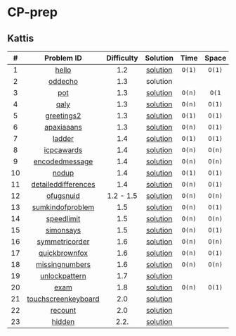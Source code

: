 # CP-prep


## Kattis

| # |       Problem ID                                              |  Difficulty |  Solution | Time | Space |
|:--:|:-------------------------------------------------------------:| :----------:|:---------:|:----:|:------:|
|1|[hello](https://open.kattis.com/problems/hello)|1.2|[solution](https://github.com/rawat9/dsa-prep/tree/main/Kattis/hello)|`O(1)`|`O(1)`|
|2|[oddecho](https://open.kattis.com/problems/oddecho) |1.3| solution |   |   | 
|3|[pot](https://open.kattis.com/problems/pot) |1.3| [solution](https://github.com/rawat9/dsa-prep/tree/main/Kattis/pot)|`O(n)`|`O(1`|
|4|[qaly](https://open.kattis.com/problems/qaly) |1.3|[solution](https://github.com/rawat9/dsa-prep/tree/main/Kattis/qaly)|`O(n)`|`O(1)`|
|5|[greetings2](https://open.kattis.com/problems/greetings2)|1.3|[solution](https://github.com/rawat9/dsa-prep/tree/main/Kattis/greetings2)|`O(1)`|`O(1)`|
|6|[apaxiaaans](https://open.kattis.com/problems/apaxiaaans)|1.3|[solution](https://github.com/rawat9/dsa-prep/tree/main/Kattis/apaxiaaans)| `O(n)` |`O(1)`|
|7|[ladder](https://open.kattis.com/problems/ladder)|1.4|[solution](https://github.com/rawat9/dsa-prep/tree/main/Kattis/ladder)|`O(1)`|`O(1)`|
|8|[icpcawards](https://open.kattis.com/problems/icpcawards)|1.4|[solution](https://github.com/rawat9/dsa-prep/tree/main/Kattis/icpcawards)|`O(n)`|`O(n)`|
|9|[encodedmessage](https://open.kattis.com/problems/encodedmessage)|1.4|[solution](https://github.com/rawat9/dsa-prep/tree/main/Kattis/encodedmessage)|`O(n)`|`O(n)`|
|10|[nodup](https://open.kattis.com/problems/nodup)|1.4|[solution](https://github.com/rawat9/dsa-prep/tree/main/Kattis/nodup)|`O(1)`|`O(1)`|
|11|[detaileddifferences](https://open.kattis.com/problems/detaileddifferences)|1.4|[solution](https://github.com/rawat9/dsa-prep/tree/main/Kattis/detaileddifferences)|`O(n)`|`O(1)`|
|12|[ofugsnuid](https://open.kattis.com/problems/ofugsnuid)|1.2 - 1.5|[solution](https://github.com/rawat9/dsa-prep/tree/main/Kattis/ofugsnuid)|`O(n)`|`O(n)`|
|13|[sumkindofproblem](https://open.kattis.com/problems/sumkindofproblem)|1.5|[solution](https://github.com/rawat9/dsa-prep/tree/main/Kattis/sumkindofproblem)|`O(n)`|`O(1)`|
|14|[speedlimit](https://open.kattis.com/problems/speedlimit)|1.5|[solution](https://github.com/rawat9/dsa-prep/tree/main/Kattis/speedlimit)|`O(n)`|`O(n)`|
|15|[simonsays](https://open.kattis.com/problems/simonsays)|1.5|[solution](https://github.com/rawat9/dsa-prep/tree/main/Kattis/simonsays)|`O(n)`|`O(1)`|
|16|[symmetricorder](https://open.kattis.com/problems/symmetricorder)|1.6|[solution](https://github.com/rawat9/dsa-prep/tree/main/Kattis/symmetricorder)|`O(n)`|`O(n)`|
|17|[quickbrownfox](https://open.kattis.com/problems/quickbrownfox)|1.6|[solution](https://github.com/rawat9/dsa-prep/tree/main/Kattis/quickbrownfox)|`O(n)`|`O(1)`|
|18|[missingnumbers](https://open.kattis.com/problems/missingnumbers)|1.6|[solution](https://github.com/rawat9/dsa-prep/tree/main/Kattis/missingnumbers)|`O(n)`|`O(n)`|
|19|[unlockpattern](https://open.kattis.com/problems/unlockpattern) | 1.7 | [solution](https://github.com/rawat9/dsa-prep/tree/main/Kattis/unlockpattern)|  |  |
|20|[exam](https://open.kattis.com/problems/exam)|1.8|[solution](https://github.com/rawat9/dsa-prep/tree/main/Kattis/exam)|`O(n)`|`O(1)`|
|21|[touchscreenkeyboard](https://open.kattis.com/problems/touchscreenkeyboard)|2.0|[solution](https://github.com/rawat9/dsa-prep/tree/main/Kattis/touchscreenkeyboard)|||
|22|[recount](https://open.kattis.com/problems/recount)|2.0|[solution](https://github.com/rawat9/dsa-prep/tree/main/Kattis/recount)|   |   |
|23|[hidden](https://open.kattis.com/problems/hidden)|2.2.|[solution](https://github.com/rawat9/dsa-prep/tree/main/Kattis/hidden)| | |
